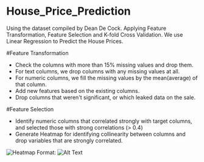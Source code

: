# House_Price_Prediction
Using the dataset compiled by Dean De Cock. 
Applying Feature Transformation, Feature Selection and K-fold Cross Validation.
We use Linear Regression to Predict the House Prices.

#Feature Transformation
* Check the columns with more than 15% missing values and drop them.
* For text columns, we drop columns with any missing values at all.
* For numeric columns, we fill the missing values by the mean(average) of that column.
* Add new features based on the existing columns.
* Drop columns that weren't significant, or which leaked data on the sale.

#Feature Selection
* Identify numeric columns that correlated strongly with target columns, and selected those with strong correlations (> 0.4)
* Generate Heatmap for identifying collinearity between columns and drop variables that are strongly correlated.

![Heatmap](/images/logo.png)
Format: ![Alt Text](url)
